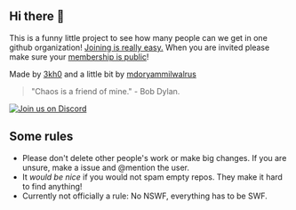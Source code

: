 ## Hi there 👋

This is a funny little project to see how many people can we get in one github organization! [Joining is really easy.](https://github.com/3v3ry0n3/request-to-join) When you are invited please make sure your [membership is public](https://docs.github.com/en/account-and-profile/setting-up-and-managing-your-personal-account-on-github/managing-your-membership-in-organizations/publicizing-or-hiding-organization-membership)!

Made by [3kh0](https://github.com/3kh0) and a little bit by [mdoryammilwalrus](https://github.com/mdoryammilwalrus)

> "Chaos is a friend of mine." - Bob Dylan.

[![Join us on Discord](https://invidget.switchblade.xyz/3kh0?theme=light)](https://discord.gg/3kh0)


## Some rules
- Please don't delete other people's work or make big changes. If you are unsure, make a issue and @mention the user.
- It _would be nice_ if you would not spam empty repos. They make it hard to find anything!
- Currently not officially a rule: No NSWF, everything has to be SWF.
<!--

**Here are some ideas to get you started:**

🙋‍♀️ A short introduction - what is your organization all about?
🌈 Contribution guidelines - how can the community get involved?
👩‍💻 Useful resources - where can the community find your docs? Is there anything else the community should know?
🍿 Fun facts - what does your team eat for breakfast?
🧙 Remember, you can do mighty things with the power of [Markdown](https://docs.github.com/github/writing-on-github/getting-started-with-writing-and-formatting-on-github/basic-writing-and-formatting-syntax)
-->
